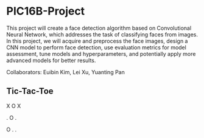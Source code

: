 # PIC16B-Project

This project will create a face detection algorithm based on Convolutional Neural Network, which addresses the task of classifying faces from images. In this project, we will acquire and preprocess the face images, design a CNN model to perform face detection, use evaluation metrics for model assessment, tune models and hyperparameters, and potentially apply more advanced models for better results.

Collaborators: Euibin Kim, Lei Xu, Yuanting Pan

## Tic-Tac-Toe 

X O X

. O .

O . .
